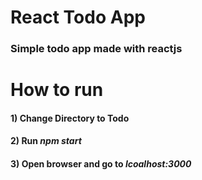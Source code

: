 # React Todo App
### Simple todo app made with reactjs

# How to run
#### 1) Change Directory to Todo
#### 2) Run ***npm start*** 
#### 3) Open browser and go to ***lcoalhost:3000***

